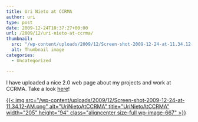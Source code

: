 ```yaml
---
title: Uri Nieto at CCRMA
author: uri
type: post
date: 2009-12-24T10:37:27+00:00
url: /2009/12/uri-nieto-at-ccrma/
thumbnail:
  src: "/wp-content/uploads/2009/12/Screen-shot-2009-12-24-at-11.34.12-AM.png"
  alt: Thumbnail image
categories:
  - Uncategorized

---
```

I have uploaded a nice 2.0 web page about my projects and work at CCRMA. Take a look [here][1]!

[{{< img src="/wp-content/uploads/2009/12/Screen-shot-2009-12-24-at-11.34.12-AM.png" alt="UriNietoAtCCRMA" title="UriNietoAtCCRMA" width="205" height="94" class="aligncenter size-full wp-image-667" >}}][1]

 [1]: https://ccrma.stanford.edu/~urinieto/
